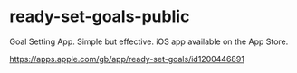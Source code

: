 # ready-set-goals-public
Goal Setting App. Simple but effective. iOS app available on the App Store.

https://apps.apple.com/gb/app/ready-set-goals/id1200446891
